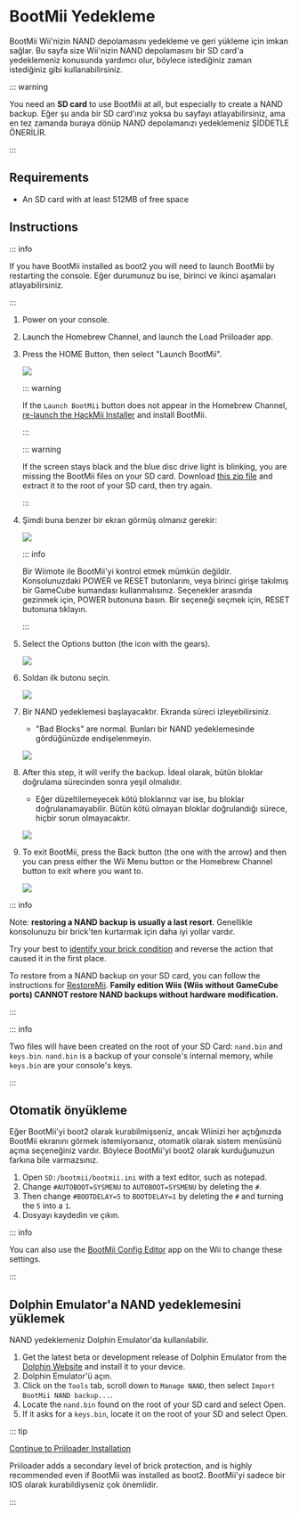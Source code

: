 # BootMii Yedekleme

BootMii Wii'nizin NAND depolamasını yedekleme ve geri yükleme için imkan sağlar.
Bu sayfa size Wii'nizin NAND depolamasını bir SD card'a yedeklemeniz konusunda yardımcı olur, böylece istediğiniz zaman istediğiniz gibi kullanabilirsiniz.

::: warning

You need an **SD card** to use BootMii at all, but especially to create a NAND backup. Eğer şu anda bir SD card'ınız yoksa bu sayfayı atlayabilirsiniz, ama en tez zamanda buraya dönüp NAND depolamanızı yedeklemeniz ŞİDDETLE ÖNERİLİR.

:::

## Requirements

- An SD card with at least 512MB of free space

## Instructions

::: info

If you have BootMii installed as boot2 you will need to launch BootMii by restarting the console. Eğer durumunuz bu ise, birinci ve ikinci aşamaları atlayabilirsiniz.

:::

1. Power on your console.

2. Launch the Homebrew Channel, and launch the Load Priiloader app.

3. Press the HOME Button, then select "Launch BootMii".

   ![](/images/bootmii/BootMii_HBC.png)

   ::: warning

   If the `Launch BootMii` button does not appear in the Homebrew Channel, [re-launch the HackMii Installer](hackmii) and install BootMii.

   :::

   ::: warning

   If the screen stays black and the blue disc drive light is blinking, you are missing the BootMii files on your SD card. Download [this zip file](/assets/files/bootmii_sd_files.zip) and extract it to the root of your SD card, then try again.

   :::

4. Şimdi buna benzer bir ekran görmüş olmanız gerekir:

   ![](/images/bootmii/BootMii_Main.png)

   ::: info

   Bir Wiimote ile BootMii'yi kontrol etmek mümkün değildir.
   Konsolunuzdaki POWER ve RESET butonlarını, veya birinci girişe takılmış bir GameCube kumandası kullanmalısınız.
   Seçenekler arasında gezinmek için, POWER butonuna basın. Bir seçeneği seçmek için, RESET butonuna tıklayın.

   :::

5. Select the Options button (the icon with the gears).

   ![](/images/bootmii/BootMii_Gears.png)

6. Soldan ilk butonu seçin.

   ![](/images/bootmii/BootMii_Backup.png)

7. Bir NAND yedeklemesi başlayacaktır. Ekranda süreci izleyebilirsiniz.

   - "Bad Blocks" are normal. Bunları bir NAND yedeklemesinde gördüğünüzde endişelenmeyin.

   ![](/images/bootmii/BootMii_NAND_Backup.png)

8. After this step, it will verify the backup. İdeal olarak, bütün bloklar doğrulama sürecinden sonra yeşil olmalıdır.

   - Eğer düzeltilemeyecek kötü bloklarınız var ise, bu bloklar doğrulanamayabilir. Bütün kötü olmayan bloklar doğrulandığı sürece, hiçbir sorun olmayacaktır.

   ![](/images/bootmii/BootMii_NAND_Backup_Verify.png)

9. To exit BootMii, press the Back button (the one with the arrow) and then you can press either the Wii Menu button or the Homebrew Channel button to exit where you want to.

   ![](/images/bootmii/BootMii_Return.png)

::: info

Note: **restoring a NAND backup is usually a last resort**. Genellikle konsolunuzu bir brick'ten kurtarmak için daha iyi yollar vardır.

Try your best to [identify your brick condition](bricks) and reverse the action that caused it in the first place.

To restore from a NAND backup on your SD card, you can follow the instructions for [RestoreMii](bootmiirecover).
**Family edition Wiis (Wiis without GameCube ports) CANNOT restore NAND backups without hardware modification.**

:::

::: info

Two files will have been created on the root of your SD Card: `nand.bin` and `keys.bin`. `nand.bin` is a backup of your console's internal memory, while `keys.bin` are your console's keys.

:::

## Otomatik önyükleme

Eğer BootMii'yi boot2 olarak kurabilmişseniz, ancak Wiinizi her açtığınızda BootMii ekranını görmek istemiyorsanız, otomatik olarak sistem menüsünü açma seçeneğiniz vardır. Böylece BootMii'yi boot2 olarak kurduğunuzun farkına bile varmazsınız.

1. Open `SD:/bootmii/bootmii.ini` with a text editor, such as notepad.
2. Change `#AUTOBOOT=SYSMENU` to `AUTOBOOT=SYSMENU` by deleting the `#`.
3. Then change `#BOOTDELAY=5` to `BOOTDELAY=1` by deleting the `#` and turning the `5` into a `1`.
4. Dosyayı kaydedin ve çıkın.

::: info

You can also use the [BootMii Config Editor](https://oscwii.org/library/app/BootMiiConfigurationEditor) app on the Wii to change these settings.

:::

## Dolphin Emulator'a NAND yedeklemesini yüklemek

NAND yedeklemeniz Dolphin Emulator'da kullanılabilir.

1. Get the latest beta or development release of Dolphin Emulator from the [Dolphin Website](https://dolphin-emu.org/) and install it to your device.
2. Dolphin Emulator'ü açın.
3. Click on the `Tools` tab, scroll down to `Manage NAND`, then select `Import BootMii NAND backup...`.
4. Locate the `nand.bin` found on the root of your SD card and select Open.
5. If it asks for a `keys.bin`, locate it on the root of your SD and select Open.

::: tip

[Continue to Priiloader Installation](priiloader)

Priiloader adds a secondary level of brick protection, and is highly recommended even if BootMii was installed as boot2. BootMii'yi sadece bir IOS olarak kurabildiyseniz çok önemlidir.

:::
